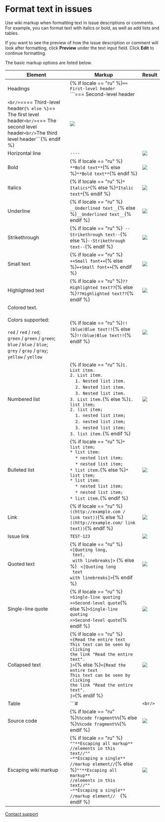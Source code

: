 # Format text in issues

Use wiki markup when formatting text in issue descriptions or comments. For example, you can format text with italics or bold, as well as add lists and tables.

If you want to see the preview of how the issue description or comment will look after formatting, click **Preview** under the text input field. Click **Edit** to continue formatting.

The basic markup options are listed below.

| Element | Markup | Result |
| ----- | ----- | ----- |
| Headings | {% if locale == "ru" %}``` == First-level header ```<br/>```=== Second-level header
```<br/>```==== Third-level header```{% else %}```== The first level header```<br/>```=== The second level header```<br/>```The third level header```{% endif %} | ![](../../_assets/tracker/format/h1-h3.png) |
| Horizontal line | ``` ---- ``` | ![](../../_assets/tracker/format/hr.png) |
| Bold | {% if locale == "ru" %}``` **Bold text**```{% else %}```**Bold text**```{% endif %} | ![](../../_assets/tracker/format/bold.png) |
| Italics | {% if locale == "ru" %}```* Italics*```{% else %}`*Italic text*`{% endif %} | ![](../../_assets/tracker/format/italic.png) |
| Underline | {% if locale == "ru" %}``` __Underlined text__```{% else %}```__Underlined text__```{% endif %} | ![](../../_assets/tracker/format/underlined.png) |
| Strikethrough | {% if locale == "ru" %}``` --Strikethrough text--```{% else %}```--Strikethrough text--```{% endif %} | ![](../../_assets/tracker/format/crossed.png) |
| Small text | {% if locale == "ru" %}``` ++Small font++```{% else %}```++Small font++```{% endif %} | ![](../../_assets/tracker/format/small-text.png) |
| Highlighted text | {% if locale == "ru" %}```??Highlighted text??```{% else %}```??Highlighted text??```{% endif %} | ![](../../_assets/tracker/format/red-background.png) |
| Colored text.<br/><br/>Colors supported:<br/><br/>`red` / `red` / `red`;<br/>`green` / `green` / `green`;<br/>`blue` / `blue` / `blue`;<br/>`grey` / `gray` / `gray`;<br/>`yellow` / `yellow` | {% if locale == "ru" %}```!!(blue)Blue text!!```{% else %}```!!(blue)Blue text!!```{% endif %} | ![](../../_assets/tracker/format/colored.png) |
| Numbered list | {% if locale == "ru" %}```1. List item.```<br/>```2. List item.```<br/>&nbsp;&nbsp;&nbsp;&nbsp;`1. Nested list item.`<br/>&nbsp;&nbsp;&nbsp;&nbsp;`2. Nested list item.`<br/>&nbsp;&nbsp;&nbsp;&nbsp;`3. Nested list item.`<br/>```3. List item.```{% else %}```1. list item;```<br/>```2. list item;```<br/>&nbsp;&nbsp;&nbsp;&nbsp;`1. nested list item;`<br/>&nbsp;&nbsp;&nbsp;&nbsp;`2. nested list item;`<br/>&nbsp;&nbsp;&nbsp;&nbsp;`3. nested list item;`<br/>```3. list item.```{% endif %} | ![](../../_assets/tracker/format/numerated-list-exampe.png) |
| Bulleted list | {% if locale == "ru" %}```* list item;```<br/>```* list item:```<br/>&nbsp;&nbsp;&nbsp;&nbsp;`* nested list item;`<br/>&nbsp;&nbsp;&nbsp;&nbsp;`* nested list item;`<br/>```* list item.```{% else %}```* list item;```<br/>```* list item:```<br/>&nbsp;&nbsp;&nbsp;&nbsp;`* nested list item;`<br/>&nbsp;&nbsp;&nbsp;&nbsp;`* nested list item;`<br/>```* list item.```{% endif %} | ![](../../_assets/tracker/format/unordered-list-exampe.png) |
| Link | {% if locale == "ru" %}```((http://example.com / link text))```{% else %}```((http://example.com/ link text))```{% endif %} | ![](../../_assets/tracker/format/hyperlink.png) |
| Issue link | ``` TEST-123 ``` | ![](../../_assets/tracker/format/tracker-magic-link.png) |
| Quoted text | {% if locale == "ru" %} ``` <[Quoting long,``` <br/> ``` text,```<br/>``` with linebreaks]>``` {% else %} ``` <[Quoting long```<br/>``` text```<br/>```with linebreaks]>```{% endif %} | ![](../../_assets/tracker/format/quote.png) |
| Single-line quote | {% if locale == "ru" %}``` >Single-line quoting```<br/>```>>Second-level quote```{% else %}```>Single-line quoting```<br/>```>>Second-level quote```{% endif %} | ![](../../_assets/tracker/format/inline-quote.png) |
| Collapsed text | {% if locale == "ru" %}```<{Read the entire text```<br/>```This text can be seen by clicking```<br/>```the link "Read the entire text".```<br/>```}>```{% else %}```<{Read the entire text```<br/>```This text can be seen by clicking```<br/>```the link "Read the entire text".```<br/>```}>```{% endif %} | ![](../../_assets/tracker/format/cut.png) |
| Table | ```#|```<br/>```||cell 11|cell 12|cell 13||```<br/>```||cell 21|cell 22||```<br/>```#|``` | ![](../../_assets/tracker/format/table.png) |
| Source code | {% if locale == "ru" %}```%%code fragment%%```{% else %}```%%code fragment%%```{% endif %} | ![](../../_assets/tracker/format/source-code-2.png) |
| Escaping wiki markup | {% if locale == "ru" %}``` ""**Escaping all markup**```<br/>```//elements in this text//""```<br/>```~**Escaping a single** //markup element//```{% else %}```""**Escaping all markup**```<br/>```//elements in this text//""```<br/>```~**Escaping a single** //markup element//  ```{% endif %} | ![](../../_assets/tracker/format/escaping.png) |

[Contact support](../troubleshooting.md)

